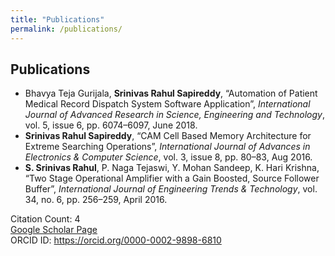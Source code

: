 ```yaml
---
title: "Publications"
permalink: /publications/
---
```


<section id="publications">
  <h2>Publications</h2>
  <ul>
    <li>
      Bhavya Teja Gurijala, <strong>Srinivas Rahul Sapireddy</strong>, “Automation of Patient Medical Record Dispatch System Software Application”, <em>International Journal of Advanced Research in Science, Engineering and Technology</em>, vol. 5, issue 6, pp. 6074–6097, June 2018.
    </li>
    <li>
      <strong>Srinivas Rahul Sapireddy</strong>, “CAM Cell Based Memory Architecture for Extreme Searching Operations”, <em>International Journal of Advances in Electronics & Computer Science</em>, vol. 3, issue 8, pp. 80–83, Aug 2016.
    </li>
    <li>
      <strong>S. Srinivas Rahul</strong>, P. Naga Tejaswi, Y. Mohan Sandeep, K. Hari Krishna, “Two Stage Operational Amplifier with a Gain Boosted, Source Follower Buffer”, <em>International Journal of Engineering Trends & Technology</em>, vol. 34, no. 6, pp. 256–259, April 2016.
    </li>
  </ul>
</section>

<p>
  Citation Count: 4<br>
  <a href="https://scholar.google.com/citations?user=08fgpdIAAAAJ&hl=en" target="_blank">Google Scholar Page</a><br>
  ORCID ID: <a href="https://orcid.org/0000-0002-9898-6810" target="_blank">https://orcid.org/0000-0002-9898-6810</a>
</p>

